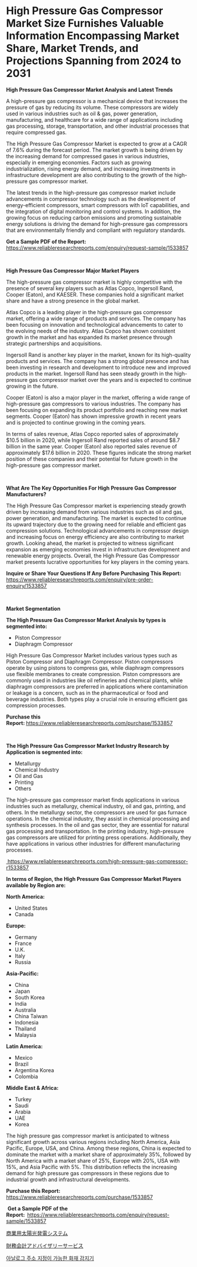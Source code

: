 <p><h1>High Pressure Gas Compressor Market Size Furnishes Valuable Information Encompassing Market Share, Market Trends, and Projections Spanning from 2024 to 2031</h1></p><p><strong>High Pressure Gas Compressor Market Analysis and Latest Trends</strong></p>
<p><p>A high-pressure gas compressor is a mechanical device that increases the pressure of gas by reducing its volume. These compressors are widely used in various industries such as oil & gas, power generation, manufacturing, and healthcare for a wide range of applications including gas processing, storage, transportation, and other industrial processes that require compressed gas.</p><p>The High Pressure Gas Compressor Market is expected to grow at a CAGR of 7.6% during the forecast period. The market growth is being driven by the increasing demand for compressed gases in various industries, especially in emerging economies. Factors such as growing industrialization, rising energy demand, and increasing investments in infrastructure development are also contributing to the growth of the high-pressure gas compressor market.</p><p>The latest trends in the high-pressure gas compressor market include advancements in compressor technology such as the development of energy-efficient compressors, smart compressors with IoT capabilities, and the integration of digital monitoring and control systems. In addition, the growing focus on reducing carbon emissions and promoting sustainable energy solutions is driving the demand for high-pressure gas compressors that are environmentally friendly and compliant with regulatory standards.</p></p>
<p><strong>Get a Sample PDF of the Report:&nbsp;</strong> <a href="https://www.reliableresearchreports.com/enquiry/request-sample/1533857">https://www.reliableresearchreports.com/enquiry/request-sample/1533857</a></p>
<p>&nbsp;</p>
<p><strong>High Pressure Gas Compressor Major Market Players</strong></p>
<p><p>The high-pressure gas compressor market is highly competitive with the presence of several key players such as Atlas Copco, Ingersoll Rand, Cooper (Eaton), and KAESER. These companies hold a significant market share and have a strong presence in the global market.</p><p>Atlas Copco is a leading player in the high-pressure gas compressor market, offering a wide range of products and services. The company has been focusing on innovation and technological advancements to cater to the evolving needs of the industry. Atlas Copco has shown consistent growth in the market and has expanded its market presence through strategic partnerships and acquisitions.</p><p>Ingersoll Rand is another key player in the market, known for its high-quality products and services. The company has a strong global presence and has been investing in research and development to introduce new and improved products in the market. Ingersoll Rand has seen steady growth in the high-pressure gas compressor market over the years and is expected to continue growing in the future.</p><p>Cooper (Eaton) is also a major player in the market, offering a wide range of high-pressure gas compressors to various industries. The company has been focusing on expanding its product portfolio and reaching new market segments. Cooper (Eaton) has shown impressive growth in recent years and is projected to continue growing in the coming years.</p><p>In terms of sales revenue, Atlas Copco reported sales of approximately $10.5 billion in 2020, while Ingersoll Rand reported sales of around $8.7 billion in the same year. Cooper (Eaton) also reported sales revenue of approximately $17.6 billion in 2020. These figures indicate the strong market position of these companies and their potential for future growth in the high-pressure gas compressor market.</p></p>
<p>&nbsp;</p>
<p><strong>What Are The Key Opportunities For High Pressure Gas Compressor Manufacturers?</strong></p>
<p><p>The High Pressure Gas Compressor market is experiencing steady growth driven by increasing demand from various industries such as oil and gas, power generation, and manufacturing. The market is expected to continue its upward trajectory due to the growing need for reliable and efficient gas compression solutions. Technological advancements in compressor design and increasing focus on energy efficiency are also contributing to market growth. Looking ahead, the market is projected to witness significant expansion as emerging economies invest in infrastructure development and renewable energy projects. Overall, the High Pressure Gas Compressor market presents lucrative opportunities for key players in the coming years.</p></p>
<p><strong>Inquire or Share Your Questions If Any Before Purchasing This Report:</strong> <a href="https://www.reliableresearchreports.com/enquiry/pre-order-enquiry/1533857">https://www.reliableresearchreports.com/enquiry/pre-order-enquiry/1533857</a></p>
<p>&nbsp;</p>
<p><strong>Market Segmentation</strong></p>
<p><strong>The High Pressure Gas Compressor Market Analysis by types is segmented into:</strong></p>
<p><ul><li>Piston Compressor</li><li>Diaphragm Compressor</li></ul></p>
<p><p>High Pressure Gas Compressor Market includes various types such as Piston Compressor and Diaphragm Compressor. Piston compressors operate by using pistons to compress gas, while diaphragm compressors use flexible membranes to create compression. Piston compressors are commonly used in industries like oil refineries and chemical plants, while diaphragm compressors are preferred in applications where contamination or leakage is a concern, such as in the pharmaceutical or food and beverage industries. Both types play a crucial role in ensuring efficient gas compression processes.</p></p>
<p><strong>Purchase this Report:&nbsp;</strong><a href="https://www.reliableresearchreports.com/purchase/1533857">https://www.reliableresearchreports.com/purchase/1533857</a></p>
<p>&nbsp;</p>
<p><strong>The High Pressure Gas Compressor Market Industry Research by Application is segmented into:</strong></p>
<p><ul><li>Metallurgy</li><li>Chemical Industry</li><li>Oil and Gas</li><li>Printing</li><li>Others</li></ul></p>
<p><p>The high-pressure gas compressor market finds applications in various industries such as metallurgy, chemical industry, oil and gas, printing, and others. In the metallurgy sector, the compressors are used for gas furnace operations. In the chemical industry, they assist in chemical processing and synthesis processes. In the oil and gas sector, they are essential for natural gas processing and transportation. In the printing industry, high-pressure gas compressors are utilized for printing press operations. Additionally, they have applications in various other industries for different manufacturing processes.</p></p>
<p><a href="https://www.reliableresearchreports.com/high-pressure-gas-compressor-r1533857">&nbsp;https://www.reliableresearchreports.com/high-pressure-gas-compressor-r1533857</a></p>
<p><strong>In terms of Region, the High Pressure Gas Compressor Market Players available by Region are:</strong></p>
<p>
    <p> <strong> North America: </strong>
        <ul>
            <li>United States</li>
            <li>Canada</li>
        </ul>
        </p> 
    <p> <strong> Europe: </strong>
        <ul>
            <li>Germany</li>
            <li>France</li>
            <li>U.K.</li>
            <li>Italy</li>
            <li>Russia</li>
        </ul>
        </p> 
    <p> <strong> Asia-Pacific: </strong>
        <ul>
            <li>China</li>
            <li>Japan</li>
            <li>South Korea</li>
            <li>India</li>
            <li>Australia</li>
            <li>China Taiwan</li>
            <li>Indonesia</li>
            <li>Thailand</li>
            <li>Malaysia</li>
        </ul>
        </p> 
    <p> <strong> Latin America: </strong>
        <ul>
            <li>Mexico</li>
            <li>Brazil</li>
            <li>Argentina Korea</li>
            <li>Colombia</li>
        </ul>
        </p> 
    <p> <strong> Middle East & Africa: </strong>
        <ul>
            <li>Turkey</li>
            <li>Saudi</li>
            <li>Arabia</li>
            <li>UAE</li>
            <li>Korea</li>
        </ul>
    </p>
    </p>
<p><p>The high pressure gas compressor market is anticipated to witness significant growth across various regions including North America, Asia Pacific, Europe, USA, and China. Among these regions, China is expected to dominate the market with a market share of approximately 35%, followed by North America with a market share of 25%, Europe with 20%, USA with 15%, and Asia Pacific with 5%. This distribution reflects the increasing demand for high pressure gas compressors in these regions due to industrial growth and infrastructural developments.</p></p>
<p><strong>Purchase this Report: </strong><a href="https://www.reliableresearchreports.com/purchase/1533857">https://www.reliableresearchreports.com/purchase/1533857</a></p>
<p>&nbsp;<strong>Get a Sample PDF of the Report:&nbsp;&nbsp;</strong><a href="https://www.reliableresearchreports.com/enquiry/request-sample/1533857">https://www.reliableresearchreports.com/enquiry/request-sample/1533857</a></p>
<p><strong></strong></p>
<p><p><a href="https://medium.com/@elishelacruz56456/%E5%95%86%E6%A5%AD%E7%94%A8%E3%81%AEpv%E3%82%B7%E3%82%B9%E3%83%86%E3%83%A0%E5%B8%82%E5%A0%B4%E8%A6%8F%E6%A8%A1-cagr-%E3%83%88%E3%83%AC%E3%83%B3%E3%83%892024%E5%B9%B4%E3%81%8B%E3%82%892030%E5%B9%B4-8d98eca935aa">商業用太陽光発電システム</a></p><p><a href="https://medium.com/@josuehezog2023/%E8%B2%A1%E5%8B%99%E4%BC%9A%E8%A8%88%E3%82%A2%E3%83%89%E3%83%90%E3%82%A4%E3%82%B6%E3%83%AA%E3%83%BC%E3%82%B5%E3%83%BC%E3%83%93%E3%82%B9%E3%81%AE%E5%B8%82%E5%A0%B4%E3%82%B7%E3%82%A7%E3%82%A2%E3%81%AE%E9%80%B2%E5%8C%96%E3%81%A8%E5%B8%82%E5%A0%B4%E6%88%90%E9%95%B7%E3%81%AE%E3%83%88%E3%83%AC%E3%83%B3%E3%83%892024%E5%B9%B4-2031%E5%B9%B4-af6780dad76d">財務会計アドバイザリーサービス</a></p><p><a href="https://github.com/darrellockm3ytan895656/Market-Research-Report-List-1/blob/main/634837726228.md">아날로그 주소 지정이 가능한 화재 감지기</a></p></p>